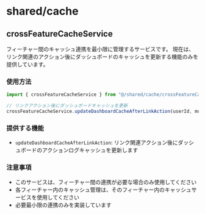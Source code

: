 # shared/cache

## crossFeatureCacheService

フィーチャー間のキャッシュ連携を最小限に管理するサービスです。
現在は、リンク関連のアクション後にダッシュボードのキャッシュを更新する機能のみを提供しています。

### 使用方法

```typescript
import { crossFeatureCacheService } from "@/shared/cache/crossFeatureCacheService";

// リンクアクション後にダッシュボードキャッシュを更新
crossFeatureCacheService.updateDashboardCacheAfterLinkAction(userId, mutate);
```

### 提供する機能

- `updateDashboardCacheAfterLinkAction`: リンク関連アクション後にダッシュボードのアクションログキャッシュを更新します

### 注意事項

- このサービスは、フィーチャー間の連携が必要な場合のみ使用してください
- 各フィーチャー内のキャッシュ管理は、そのフィーチャー内のキャッシュサービスを使用してください
- 必要最小限の連携のみを実装しています 